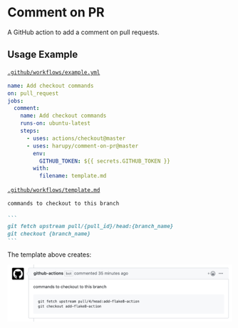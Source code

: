 # Comment on PR

A GitHub action to add a comment on pull requests.

## Usage Example

[`.github/workflows/example.yml`](.github/workflows/example.yml)

```yml
name: Add checkout commands
on: pull_request
jobs:
  comment:
    name: Add checkout commands
    runs-on: ubuntu-latest
    steps:
      - uses: actions/checkout@master
      - uses: harupy/comment-on-pr@master
        env:
          GITHUB_TOKEN: ${{ secrets.GITHUB_TOKEN }}
        with:
          filename: template.md
```

[`.github/workflows/template.md`](.github/workflows/template.md)

````markdown
commands to checkout to this branch

```
git fetch upstream pull/{pull_id}/head:{branch_name}
git checkout {branch_name}
```
````

The template above creates:

![comment_example](./assets/comment_example.png)

